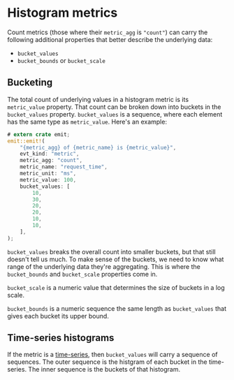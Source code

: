 # Histogram metrics

Count metrics (those where their `metric_agg` is `"count"`) can carry the following additional properties that better describe the underlying data:

- `bucket_values`
- `bucket_bounds` or `bucket_scale`

## Bucketing

The total count of underlying values in a histogram metric is its `metric_value` property. That count can be broken down into buckets in the `bucket_values` property. `bucket_values` is a sequence, where each element has the same type as `metric_value`. Here's an example:

```rust
# extern crate emit;
emit::emit!(
    "{metric_agg} of {metric_name} is {metric_value}",
    evt_kind: "metric",
    metric_agg: "count",
    metric_name: "request_time",
    metric_unit: "ms",
    metric_value: 100,
    bucket_values: [
        10,
        30,
        20,
        20,
        10,
        10,
    ],
);
```

`bucket_values` breaks the overall count into smaller buckets, but that still doesn't tell us much. To make sense of the buckets, we need to know what range of the underlying data they're aggregating. This is where the `bucket_bounds` and `bucket_scale` properties come in.

`bucket_scale` is a numeric value that determines the size of buckets in a log scale.

`bucket_bounds` is a numeric sequence the same length as `bucket_values` that gives each bucket its upper bound.

## Time-series histograms

If the metric is a [time-series](./time-series-metrics.md), then `bucket_values` will carry a sequence of sequences. The outer sequence is the histgram of each bucket in the time-series. The inner sequence is the buckets of that histogram.
